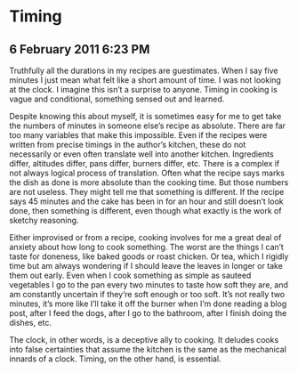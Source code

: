 # Timing
## 6 February 2011 6:23 PM

Truthfully all the durations in my recipes are guestimates. When I say five minutes I just mean what felt like a short amount of time. I was not looking at the clock. I imagine this isn’t a surprise to anyone. Timing in cooking is vague and conditional, something sensed out and learned.

Despite knowing this about myself, it is sometimes easy for me to get take the numbers of minutes in someone else’s recipe as absolute. There are far too many variables that make this impossible. Even if the recipes were written from precise timings in the author’s kitchen, these do not necessarily or even often translate well into another kitchen. Ingredients differ, altitudes differ, pans differ, burners differ, etc. There is a complex if not always logical process of translation. Often what the recipe says marks the dish as done is more absolute than the cooking time. But those numbers are not useless. They might tell me that something is different. If the recipe says 45 minutes and the cake has been in for an hour and still doesn’t look done, then something is different, even though what exactly is the work of sketchy reasoning.

Either improvised or from a recipe, cooking involves for me a great deal of anxiety about how long to cook something. The worst are the things I can’t taste for doneness, like baked goods or roast chicken. Or tea, which I rigidly time but am always wondering if I should leave the leaves in longer or take them out early. Even when I cook something as simple as sauteed vegetables I go to the pan every two minutes to taste how soft they are, and am constantly uncertain if they’re soft enough or too soft. It’s not really two minutes, it’s more like I’ll take it off the burner when I’m done reading a blog post, after I feed the dogs, after I go to the bathroom, after I finish doing the dishes, etc.

The clock, in other words, is a deceptive ally to cooking. It deludes cooks into false certainties that assume the kitchen is the same as the mechanical innards of a clock. Timing, on the other hand, is essential.
